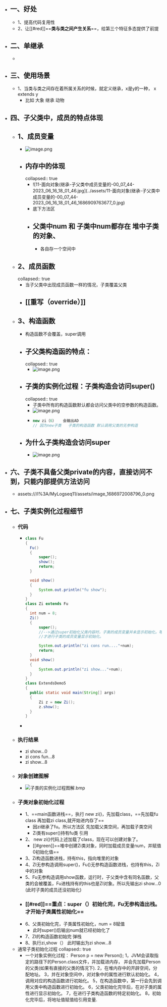 - ## 一、好处
	- 1、提高代码复用性
	- 2、让[[#red]]==**类与类之间产生关系**==，给第三个特征多态提供了前提
- ## 二、单继承
	-
- ## 三、使用场景
	- 1、当类与类之间存在着所属关系的时候，就定义继承，x是y的一种， x extends y
		- 比如 大象 继承 动物
- ## 四、子父类中，成员的特点体现
	- ## 1、成员变量
		- ![image.png](../assets/image_1686909102535_0.png)
		- ## 内存中的体现
		  collapsed:: true
			- ![11-面向对象(继承-子父类中成员变量的-00_07_44-2023_06_16_18_01_46.jpg](../assets/11-面向对象(继承-子父类中成员变量的-00_07_44-2023_06_16_18_01_46_1686909763677_0.jpg)
			- 底下方法区
			- ## 父类中num 和 子类中num都存在 堆中子类的对象、
				- 各自存一个空间中
	- ## 2、成员函数
	  collapsed:: true
		- 当子父类中出现成员函数一样的情况，子类覆盖父类
		- ## [[重写（override）]]
	- ## 3、构造函数
		- 构造函数不会覆盖，super调用
		- ## 子父类构造函的特点：
		  collapsed:: true
			- ![image.png](../assets/image_1686970611425_0.png)
		- ## 子类的实例化过程：子类构造会访问super()
		  collapsed:: true
			- 子类中所有的构造函数默认都会访问父类中的空参数的构造函数。
			- ![image.png](../assets/image_1686970988305_0.png)
			- ```java
			  new zi（6）   会输出AD
			  // 因为new子类   子类的构造函数 默认调用父类的无参构造
			  ```
		- ## 为什么子类构造会访问super
			- ![image.png](../assets/image_1686972243555_0.png)
- ## 六、子类不具备父类private的内容，直接访问不到，只能内部提供方法访问
	- assets:///I%3A/MyLogseq11/assets/image_1686972008796_0.png
- ## 七、子类实例化过程细节
	- ### 代码
		- ```java
		  class Fu
		  {
		  	Fu()
		  	{
		  		super();
		  		show();
		  		return;
		  	}
		  
		  	void show()
		  	{
		  		System.out.println("fu show");
		  	}
		  }
		  class Zi extends Fu
		  {
		  	int num = 8;
		  	Zi()
		  	{
		  		super();
		  		//-->通过super初始化父类内容时，子类的成员变量并未显示初始化。等super()父类初始化完毕后，
		  		//才进行子类的成员变量显示初始化。
		  
		  		System.out.println("zi cons run...."+num);
		  		return;
		  	}
		  	void show()
		  	{
		  		System.out.println("zi show..."+num);
		  	}
		  }
		  class ExtendsDemo5 
		  {
		  	public static void main(String[] args) 
		  	{
		  		Zi z = new Zi();
		  		z.show();
		  	}
		  }
		  
		  ```
		-
	- ### 执行结果
		- zi show...0
		- zi cons fun...8
		- zi show...8
	- ### 对象创建图解
		- ![子类的实例化过程图解.bmp](../assets/子类的实例化过程图解_1686973460651_0.bmp)
	- ### 子类对象初始化过程
		- 1、==main函数进栈==，执行 new zi()，先加载class，==先加载fu class 再加载zi class,就开始进内存了==
			- 因zi继承了fu。所以方法区 先加载父类空间，再加载子类空间
			- Zi类有super()持有fu类 引用
		- 2、 new zi()代码上述加载了class，现在可以创建对象了。
			- [[#green]]==堆中创建Zi类对象，同时加载成员变量num，并赋值0初始化值==
		- 3、Zi构造函数进栈，持有this，指向堆里的对象
		- 4、ZI无参构造调用super()，Fu()无参构造函数进栈，也持有this，Zi中的对象
		- 5、Fu无参构造调用show函数，运行时，子父类中含有同名函数，父类的会被覆盖，Fu进栈持有的this也是ZI对象。所以先输出zi show...0 (此时子类的成员还没初始化)
		- ### **[[#red]]==重点：super（）初始化完，Fu无参构造出栈。才开始子类属性初始化==**
		- 6、父类初始化完，子类属性初始化，num = 8赋值
			- 此时super()后输出num就已经初始化了
		- 7、ZI的构造函数初始完 弹栈
		- 8、执行zi,show（） 此时输出为zi show...8
	- 通常子类初始化过程
	  collapsed:: true
		- 一个对象实例化过程：
		  Person p = new Person();
		  1，JVM会读取指定的路径下的Person.class文件，并加载进内存，
		  	并会先加载Person的父类(如果有直接的父类的情况下).
		  2，在堆内存中的开辟空间，分配地址。
		  3，并在对象空间中，对对象中的属性进行默认初始化。
		  4，调用对应的构造函数进行初始化。
		  5，在构造函数中，第一行会先到调用父类中构造函数进行初始化。
		  6，父类初始化完毕后，在对子类的属性进行显示初始化。
		  7，在进行子类构造函数的特定初始化。
		  8，初始化完毕后，将地址值赋值给引用变量.